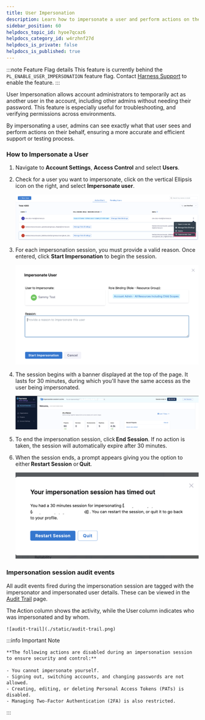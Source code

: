 ```yaml
---
title: User Impersonation
description: Learn how to impersonate a user and perform actions on their behalf.
sidebar_position: 60
helpdocs_topic_id: hyoe7qcaz6
helpdocs_category_id: w4rzhnf27d
helpdocs_is_private: false
helpdocs_is_published: true
---
```


:::note Feature Flag details
    This feature is currently behind the `PL_ENABLE_USER_IMPERSONATION` feature flag. Contact [Harness Support](mailto:support@harness.io) to enable the feature.
:::

User Impersonation allows account administrators to temporarily act as another user in the account, including other admins without needing their password. This feature is especially useful for troubleshooting, and verifying permissions across environments.

By impersonating a user, admins can see exactly what that user sees and perform actions on their behalf, ensuring a more accurate and efficient support or testing process. 

### How to Impersonate a User

1. Navigate to **Account Settings**, **Access Control** and select **Users**.

2. Check for a user you want to impersonate, click on the vertical Ellipsis icon on the right, and select **Impersonate user**.

    ![impersonate-user](./static/user-impersonate-option.png)

3. For each impersonation session, you must provide a valid reason. Once entered, click **Start Impersonation** to begin the session.   

    ![impersonate-reason](./static/reason-impersonate.png)

4. The session begins with a banner displayed at the top of the page. It lasts for 30 minutes, during which you'll have the same access as the user being impersonated.

    ![impersonate-popup](./static/session-popup.png)

5. To end the impersonation session, click **End Session**. If no action is taken, the session will automatically expire after 30 minutes.

6. When the session ends, a prompt appears giving you the option to either **Restart Session** or **Quit**.

    ![end-impersonate-session](./static/end-impersonate.png)

### Impersonation session audit events

All audit events fired during the impersonation session are tagged with the impersonator and impersonated user details. These can be viewed in the [Audit Trail](/docs/platform/governance/audit-trail/) page. 

The Action column shows the activity, while the User column indicates who was impersonated and by whom.

    ![audit-trail](./static/audit-trail.png)

:::info Important Note    

    **The following actions are disabled during an impersonation session to ensure security and control:**

    - You cannot impersonate yourself.  
    - Signing out, switching accounts, and changing passwords are not allowed.  
    - Creating, editing, or deleting Personal Access Tokens (PATs) is disabled.  
    - Managing Two-Factor Authentication (2FA) is also restricted.

:::







